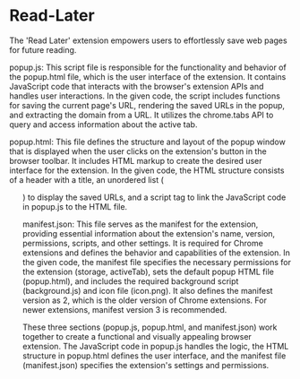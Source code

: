 # Read-Later
The 'Read Later' extension empowers users to effortlessly save web pages for future reading.

popup.js:
  This script file is responsible for the functionality and behavior of the popup.html file, which is the user interface of the extension.
  It contains JavaScript code that interacts with the browser's extension APIs and handles user interactions.
  In the given code, the script includes functions for saving the current page's URL, rendering the saved URLs in the popup, and extracting the domain from a URL.
  It utilizes the chrome.tabs API to query and access information about the active tab.

popup.html:
  This file defines the structure and layout of the popup window that is displayed when the user clicks on the extension's button in the browser toolbar.
  It includes HTML markup to create the desired user interface for the extension.
  In the given code, the HTML structure consists of a header with a title, an unordered list (<ul>) to display the saved URLs, and a script tag to link the JavaScript code in popup.js to the HTML file.

manifest.json:
  This file serves as the manifest for the extension, providing essential information about the extension's name, version, permissions, scripts, and other settings.
  It is required for Chrome extensions and defines the behavior and capabilities of the extension.
  In the given code, the manifest file specifies the necessary permissions for the extension (storage, activeTab), sets the default popup HTML file (popup.html), and includes the required background script (background.js) and icon file (icon.png).
  It also defines the manifest version as 2, which is the older version of Chrome extensions. For newer extensions, manifest version 3 is recommended.

These three sections (popup.js, popup.html, and manifest.json) work together to create a functional and visually appealing browser extension. The JavaScript code in popup.js handles the logic, the HTML structure in popup.html defines the user interface, and the manifest file (manifest.json) specifies the extension's settings and permissions.
